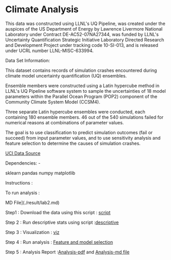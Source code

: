 # Climate Analysis 


This data was constructed using LLNL's UQ Pipeline, was created under the auspices of the US Department of Energy by Lawrence Livermore National Laboratory under Contract DE-AC52-07NA27344, was funded by LLNL's Uncertainty Quantification Strategic Initiative Laboratory Directed Research and Development Project under tracking code 10-SI-013, and is released under UCRL number LLNL-MISC-633994.



Data Set Information:

This dataset contains records of simulation crashes encountered during climate model uncertainty quantification (UQ) ensembles. 

Ensemble members were constructed using a Latin hypercube method in LLNL's UQ Pipeline software system to sample the uncertainties of 18 model parameters within the Parallel Ocean Program (POP2) component of the Community Climate System Model (CCSM4). 

Three separate Latin hypercube ensembles were conducted, each containing 180 ensemble members. 46 out of the 540 simulations failed for numerical reasons at combinations of parameter values. 

The goal is to use classification to predict simulation outcomes (fail or succeed) from input parameter values, and to use sensitivity analysis and feature selection to determine the causes of simulation crashes. 

[UCI Data Source](https://archive.ics.uci.edu/ml/datasets/climate+model+simulation+crashes)

Dependencies: - 

sklearn
pandas
numpy
matplotlib


Instructions : 

To run analysis  : 

MD File](./result/lab2.md) 

Step1 : Download the  data using this script : [script](./src/download.ipynb)

Step 2 : Run descriptive stats using script :[descriptive](descriptive.ipynb)

Step 3 : Visualization : [viz](visualization.ipynb)

Step 4 : Run analysis  : [Feature and model selection](analysis.ipynb)

Step 5 : Analysis Report :[Analysis-pdf](./reports/re.pdf)  and [Analysis-md file ](./reports/report.md) 








